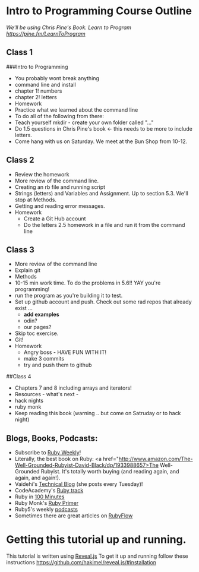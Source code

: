 # Intro to Programming Course Outline
*We'll be using Chris Pine's Book. Learn to Program https://pine.fm/LearnToProgram*

## Class 1
###Intro to Programming
* You probably wont break anything
* command line and install
* chapter 1! numbers
* chapter 2! letters
* Homework
 * Practice what we learned about the command line
 * To do all of the following from there:
 * Teach yourself mkdir - create your own folder called "..."
 * Do 1.5 questions in Chris Pine's book <- this needs to be more to include letters.
* Come hang with us on Saturday. We meet at the Bun Shop from 10-12.

## Class 2
* Review the homework 
* More review of the command line.
* Creating an rb file and running script
* Strings (letters) and Variables and Assignment. Up to section 5.3. We'll stop at Methods.
* Getting and reading error messages.
* Homework
  * Create a Git Hub account
  * Do the letters 2.5 homework in a file and run it from the command line

## Class 3
* More review of the command line
* Explain git
* Methods
* 10-15 min work time. To do the problems in 5.6!! YAY you're programming!
* run the program as you're building it to test.
* Set up github account and push. Check out some rad repos that already exist ...
	* **add examples**
	* odin?
	* our pages?
* Skip toc exercise.
* Git!
* Homework
	* Angry boss - HAVE FUN WITH IT!
	* make 3 commits
	* try and push them to github

##Class 4
* Chapters 7 and 8 including arrays and iterators!
* Resources - what's next -
* hack nights
* ruby monk
* Keep reading this book (warning .. but come on Satruday or to hack night)

## Blogs, Books, Podcasts:
* Subscribe to <a href="http://rubyweekly.com/">Ruby Weekly</a>!
* Literally, the best book on Ruby: <a href="http://www.amazon.com/The-Well-Grounded-Rubyist-David-Black/dp/1933988657>The Well-Grounded Rubyist</a>. It's totally worth buying (and reading again, and again, and again!).
* Vaidehi's <a href="http://vaidehijoshi.github.io/">Technical Blog</a> (she posts every Tuesday)!
* CodeAcademy's <a href="http://www.codecademy.com/en/tracks/ruby">Ruby track</a>
* Ruby in <a href="http://tutorials.jumpstartlab.com/projects/ruby_in_100_minutes.html">100 Minutes</a>
* Ruby Monk's <a href="https://rubymonk.com/learning/books/1-ruby-primer">Ruby Primer</a>
* Ruby5's weekly <a href="https://ruby5.codeschool.com/">podcasts</a>
* Sometimes there are great articles on <a href="http://www.rubyflow.com/">RubyFlow</a>





# Getting this tutorial up and running.

This tutorial is written using [Reveal.js](https://github.com/hakimel/reveal.js)
To get it up and running follow these instructions https://github.com/hakimel/reveal.js/#installation
